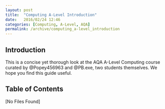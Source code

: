 ```yaml
---
layout: post
title:  "Computing A-Level Introduction"
date:   2016/02/24 12:46
categories: [Computing, A-Level, AQA]
permalink: /archive/computing_a-level_introduction
---
```


## Introduction

This is a concise yet thorough look at the AQA A-Level Computing course curated by @Popey456963 and @PB.exe, two students themselves.  We hope you find this guide useful.

## Table of Contents
[No Files Found]
